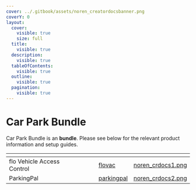 ```yaml
---
cover: ../.gitbook/assets/noren_creatordocsbanner.png
coverY: 0
layout:
  cover:
    visible: true
    size: full
  title:
    visible: true
  description:
    visible: true
  tableOfContents:
    visible: true
  outline:
    visible: true
  pagination:
    visible: true
---
```


# Car Park Bundle

Car Park Bundle is an **bundle**. Please see below for the relevant product information and setup guides.

<table data-view="cards"><thead><tr><th></th><th></th><th></th><th data-hidden data-card-target data-type="content-ref"></th><th data-hidden data-card-cover data-type="files"></th></tr></thead><tbody><tr><td>flo Vehicle Access Control</td><td></td><td></td><td><a href="flovac/">flovac</a></td><td><a href="../.gitbook/assets/noren_crdocs1.png">noren_crdocs1.png</a></td></tr><tr><td>ParkingPal</td><td></td><td></td><td><a href="parkingpal/">parkingpal</a></td><td><a href="../.gitbook/assets/noren_crdocs2.png">noren_crdocs2.png</a></td></tr></tbody></table>
